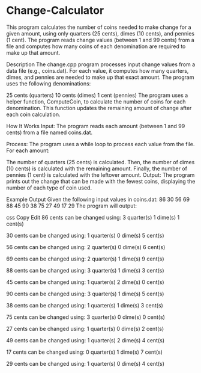 # Change-Calculator 

This program calculates the number of coins needed to make change for a given amount, using only quarters (25 cents), dimes (10 cents), and pennies (1 cent). The program reads change values (between 1 and 99 cents) from a file and computes how many coins of each denomination are required to make up that amount.

Description
The change.cpp program processes input change values from a data file (e.g., coins.dat). For each value, it computes how many quarters, dimes, and pennies are needed to make up that exact amount. The program uses the following denominations:

25 cents (quarters)
10 cents (dimes)
1 cent (pennies)
The program uses a helper function, ComputeCoin, to calculate the number of coins for each denomination. This function updates the remaining amount of change after each coin calculation.

How It Works
Input: The program reads each amount (between 1 and 99 cents) from a file named coins.dat.

Process: The program uses a while loop to process each value from the file. For each amount:

The number of quarters (25 cents) is calculated.
Then, the number of dimes (10 cents) is calculated with the remaining amount.
Finally, the number of pennies (1 cent) is calculated with the leftover amount.
Output: The program prints out the change that can be made with the fewest coins, displaying the number of each type of coin used.

Example Output
Given the following input values in coins.dat:
86
30
56
69
88
45
90
38
75
27
49
17
29
The program will output:

css
Copy
Edit
86 cents can be changed using:
3 quarter(s)
1 dime(s)
1 cent(s)

30 cents can be changed using:
1 quarter(s)
0 dime(s)
5 cent(s)

56 cents can be changed using:
2 quarter(s)
0 dime(s)
6 cent(s)

69 cents can be changed using:
2 quarter(s)
1 dime(s)
9 cent(s)

88 cents can be changed using:
3 quarter(s)
1 dime(s)
3 cent(s)

45 cents can be changed using:
1 quarter(s)
2 dime(s)
0 cent(s)

90 cents can be changed using:
3 quarter(s)
1 dime(s)
5 cent(s)

38 cents can be changed using:
1 quarter(s)
1 dime(s)
3 cent(s)

75 cents can be changed using:
3 quarter(s)
0 dime(s)
0 cent(s)

27 cents can be changed using:
1 quarter(s)
0 dime(s)
2 cent(s)

49 cents can be changed using:
1 quarter(s)
2 dime(s)
4 cent(s)

17 cents can be changed using:
0 quarter(s)
1 dime(s)
7 cent(s)

29 cents can be changed using:
1 quarter(s)
0 dime(s)
4 cent(s)
